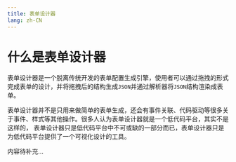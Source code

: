 ```yaml
---
title: 表单设计器
lang: zh-CN
---
```


# 什么是表单设计器

表单设计器是一个脱离传统开发的表单配置生成引擎，使用者可以通过拖拽的形式完成表单的设计，并将拖拽后的结构生成`JSON`并通过解析器将`JSON`结构渲染成表单。

表单设计器并不是只用来做简单的表单生成，还会有事件关联、代码驱动等很多关于事件、样式等其他操作。很多人认为表单设计器就是一个低代码平台，其实不是这样的，
表单设计器只是低代码平台中不可或缺的一部分而已，表单设计器只是为低代码平台提供了一个可视化设计的工具。

内容待补充...

